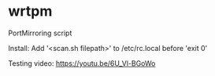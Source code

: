 # wrtpm
PortMirroring script

Install: Add '<scan.sh filepath>' to /etc/rc.local before 'exit 0'

Testing video: https://youtu.be/6U_Vl-BGoWo
